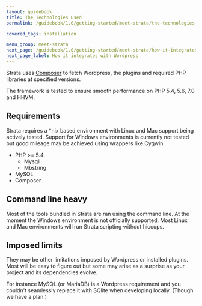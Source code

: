 ```yaml
---
layout: guidebook
title: The Technologies Used
permalink: /guidebook/1.0/getting-started/meet-strata/the-technologies-used/

covered_tags: installation

menu_group: meet-strata
next_page: /guidebook/1.0/getting-started/meet-strata/how-it-integrates-with-wordpress/
next_page_label: How it integrates with Wordpress
---
```


Strata uses [Composer](https://getcomposer.org/) to fetch Wordpress, the plugins and required PHP libraries at specified versions.

The framework is tested to ensure smooth performance on PHP 5.4, 5.6, 7.0 and HHVM.

## Requirements

Strata requires a *nix based environment with Linux and Mac support being actively tested. Support for Windows environments is currently not tested but good mileage may be achieved using wrappers like Cygwin.

* PHP >= 5.4
  * Mysqli
  * Mbstring
* MySQL
* Composer

## Command line heavy

Most of the tools bundled in Strata are ran using the command line. At the moment the Windows environment is not officially supported. Most Linux and Mac environments will run Strata scripting without hiccups.

## Imposed limits

They may be other limitations imposed by Wordpress or installed plugins. Most will be easy to figure out but some may arise as a surprise as your project and its dependencies evolve.

For instance MySQL (or MariaDB) is a Wordpress requirement and you couldn't seamlessly replace it with SQlite when developing locally. (Though we have a plan.)
